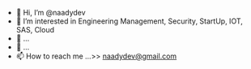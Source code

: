 - 👋 Hi, I’m @naadydev
- 👀 I’m interested in Engineering Management, Security, StartUp, IOT, SAS, Cloud
- 🌱 ...
- 💞️ ...
- 📫 How to reach me ...>> naadydev@gmail.com 

<!---
naadydev/naadydev is a ✨ special ✨ repository because its `README.md` (this file) appears on your GitHub profile.
You can click the Preview link to take a look at your changes.
--->
